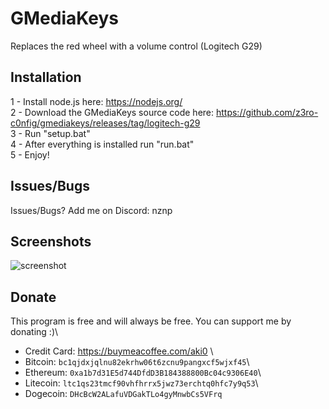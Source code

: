 # GMediaKeys
Replaces the red wheel with a volume control (Logitech G29)
## Installation

1 - Install node.js here: https://nodejs.org/ \
2 - Download the GMediaKeys source code here: https://github.com/z3ro-c0nfig/gmediakeys/releases/tag/logitech-g29 \
3 - Run "setup.bat"\
4 - After everything is installed run "run.bat"\
5 - Enjoy!
## Issues/Bugs

Issues/Bugs? Add me on Discord: nznp
## Screenshots

![screenshot](https://cdn.discordapp.com/attachments/1225889212411285526/1244026868655718460/image.png?ex=66539dce&is=66524c4e&hm=d4edd08715cb51a30a843f107973459886dc76612282c884ff7c50b765705577&)
## Donate
This program is free and will always be free. You can support me by donating :)\

- Credit Card: https://buymeacoffee.com/aki0 \
- Bitcoin: `bc1qjdxjqlnu82ekrhw06t6zcnu9pangxcf5wjxf45`\
- Ethereum: `0xa1b7d31E5d744DfdD3B184388800Bc04c9306E40`\
- Litecoin: `ltc1qs23tmcf90vhfhrrx5jwz73erchtq0hfc7y9q53`\
- Dogecoin: `DHcBcW2ALafuVDGakTLo4gyMnwbCs5VFrq`
